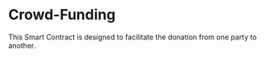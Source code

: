 # Crowd-Funding
This Smart Contract is designed to facilitate the donation from one party to another.
